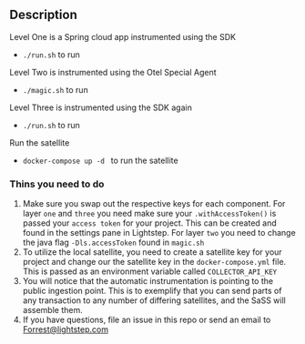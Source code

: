 ## Description
Level One is a Spring cloud app instrumented using the SDK
* `./run.sh` to run

Level Two is instrumented using the Otel Special Agent
* `./magic.sh` to run

Level Three is instrumented using the SDK again
* `./run.sh` to run

Run the satellite
* `docker-compose up -d ` to run the satellite

### Thins you need to do
1) Make sure you swap out the respective keys for each component. For layer `one` and `three` you need make sure your `.withAccessToken()` is passed your `access token` for your project. This can be created and found in the settings pane in Lightstep. For layer `two` you need to change the java flag `-Dls.accessToken` found in `magic.sh`
2) To utilize the local satellite, you need to create a satellite key for your project and change our the satellite key in the `docker-compose.yml` file. This is passed as an environment variable called `COLLECTOR_API_KEY`
3) You will notice that the automatic instrumentation is pointing to the public ingestion point. This is to exemplify that you can send parts of any transaction to any number of differing satellites, and the SaSS will assemble them.
4) If you have questions, file an issue in this repo or send an email to Forrest@lightstep.com





